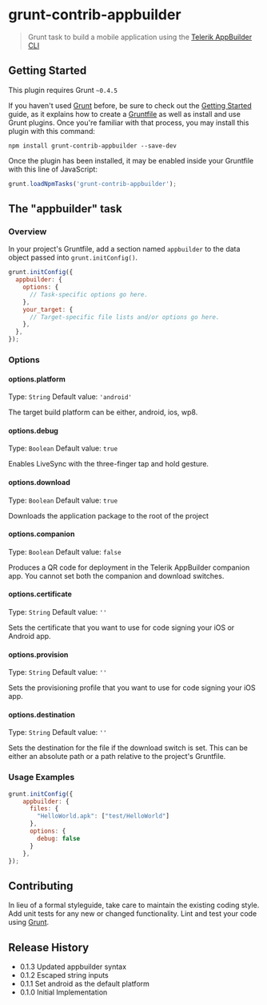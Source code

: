 # grunt-contrib-appbuilder

> Grunt task to build a mobile application using the [Telerik AppBuilder CLI](http://www.telerik.com/appbuilder/command-line-interface)

## Getting Started
This plugin requires Grunt `~0.4.5`

If you haven't used [Grunt](http://gruntjs.com/) before, be sure to check out the [Getting Started](http://gruntjs.com/getting-started) guide, as it explains how to create a [Gruntfile](http://gruntjs.com/sample-gruntfile) as well as install and use Grunt plugins. Once you're familiar with that process, you may install this plugin with this command:

```shell
npm install grunt-contrib-appbuilder --save-dev
```

Once the plugin has been installed, it may be enabled inside your Gruntfile with this line of JavaScript:

```js
grunt.loadNpmTasks('grunt-contrib-appbuilder');
```

## The "appbuilder" task

### Overview
In your project's Gruntfile, add a section named `appbuilder` to the data object passed into `grunt.initConfig()`.

```js
grunt.initConfig({
  appbuilder: {
    options: {
      // Task-specific options go here.
    },
    your_target: {
      // Target-specific file lists and/or options go here.
    },
  },
});
```

### Options

#### options.platform
Type: `String`
Default value: `'android'`

The target build platform can be either, android, ios, wp8.

#### options.debug
Type: `Boolean`
Default value: `true`

Enables LiveSync with the three-finger tap and hold gesture.

#### options.download
Type: `Boolean`
Default value: `true`

Downloads the application package to the root of the project

#### options.companion
Type: `Boolean`
Default value: `false`

Produces a QR code for deployment in the Telerik AppBuilder companion app.
You cannot set both the companion and download switches.

#### options.certificate
Type: `String`
Default value: `''`

Sets the certificate that you want to use for code signing your iOS or Android app.

#### options.provision
Type: `String`
Default value: `''`

Sets the provisioning profile that you want to use for code signing your iOS app.

#### options.destination
Type: `String`
Default value: `''`

Sets the destination for the file if the download switch is set.
This can be either an absolute path or a path relative to the project's Gruntfile.

### Usage Examples

```js
grunt.initConfig({
    appbuilder: {
      files: {
        "HelloWorld.apk": ["test/HelloWorld"]
      },
      options: {
        debug: false
      }
    },
});
```

## Contributing
In lieu of a formal styleguide, take care to maintain the existing coding style. Add unit tests for any new or changed functionality. Lint and test your code using [Grunt](http://gruntjs.com/).

## Release History
- 0.1.3 Updated appbuilder syntax
- 0.1.2 Escaped string inputs
- 0.1.1 Set android as the default platform
- 0.1.0 Initial Implementation
